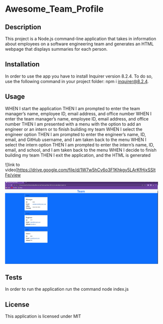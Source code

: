 # Awesome_Team_Profile

## Description

This project is a Node.js command-line application that takes in information about employees on a software engineering team and generates an HTML webpage that displays summaries for each person.

## Installation

In order to use the app you have to install Inquirer version 8.2.4. To do so, use the following command in your project folder: npm i inquirer@8.2.4.

## Usage

WHEN I start the application
THEN I am prompted to enter the team manager’s name, employee ID, email address, and office number
WHEN I enter the team manager’s name, employee ID, email address, and office number
THEN I am presented with a menu with the option to add an engineer or an intern or to finish building my team
WHEN I select the engineer option
THEN I am prompted to enter the engineer’s name, ID, email, and GitHub username, and I am taken back to the menu
WHEN I select the intern option
THEN I am prompted to enter the intern’s name, ID, email, and school, and I am taken back to the menu
WHEN I decide to finish building my team
THEN I exit the application, and the HTML is generated

![link to video]https://drive.google.com/file/d/1W7w5hCv6o3F1Khkgy5LArKfHjxSSltFe/view

![screenshot of the app](/assets/Profile_screenshot.jpg)

## Tests

In order to run the application run the command node index.js

## License

This application is licensed under MIT
